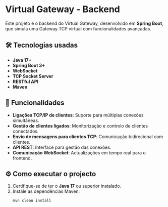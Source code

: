 # Virtual Gateway - Backend

Este projeto é o backend do Virtual Gateway, desenvolvido em **Spring Boot**, que simula uma Gateway TCP virtual com funcionalidades avançadas.

## 🛠️ Tecnologias usadas

- **Java 17+**
- **Spring Boot 3+**
- **WebSocket**
- **TCP Socket Server**
- **RESTful API**
- **Maven**

## 🚀 Funcionalidades

- **Ligações TCP/IP de clientes**: Suporte para múltiplas conexões simultâneas.
- **Gestão de clientes ligados**: Monitorização e controlo de clientes conectados.
- **Envio de mensagens para clientes TCP**: Comunicação bidirecional com clientes.
- **API REST**: Interface para gestão das conexões.
- **Comunicação WebSocket**: Actualizações em tempo real para o frontend.

## ⚙️ Como executar o projecto

1. Certifique-se de ter o **Java 17** ou superior instalado.
2. Instale as dependências Maven:
   ```bash
   mvn clean install